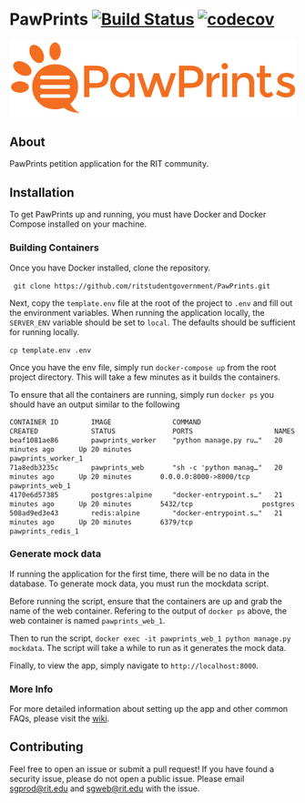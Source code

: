 # PawPrints [![Build Status](https://travis-ci.com/ritstudentgovernment/PawPrints.svg?branch=master)](https://travis-ci.com/ritstudentgovernment/PawPrints) [![codecov](https://codecov.io/gh/ritstudentgovernment/PawPrints/branch/master/graph/badge.svg)](https://codecov.io/gh/ritstudentgovernment/PawPrints)

![PawPrints Logo](/static/images/pawprintsemail.png)

## About

PawPrints petition application for the RIT community.

## Installation
To get PawPrints up and running, you must have Docker and Docker Compose installed on your machine.

### Building Containers
Once you have Docker installed, clone the repository. 

``` git clone https://github.com/ritstudentgovernment/PawPrints.git```

Next, copy the ```template.env``` file at the root of the project to ```.env``` and fill out the environment variables. When running the application locally, the ```SERVER_ENV``` variable should be set to ```local```. The defaults should be sufficient for running locally.

```cp template.env .env```

Once you have the env file, simply run 
```docker-compose up``` from the root project directory. This will take a few minutes as it builds the containers.

To ensure that all the containers are running, simply run ```docker ps``` you should have an output similar to the following
```
CONTAINER ID        IMAGE               COMMAND                  CREATED             STATUS              PORTS                    NAMES
beaf1081ae86        pawprints_worker    "python manage.py ru…"   20 minutes ago      Up 20 minutes                                pawprints_worker_1
71a8edb3235c        pawprints_web       "sh -c 'python manag…"   20 minutes ago      Up 20 minutes       0.0.0.0:8000->8000/tcp   pawprints_web_1
4170e6d57385        postgres:alpine     "docker-entrypoint.s…"   21 minutes ago      Up 20 minutes       5432/tcp                 postgres
508ad9ed3e43        redis:alpine        "docker-entrypoint.s…"   21 minutes ago      Up 20 minutes       6379/tcp                 pawprints_redis_1
```
### Generate mock data
If running the application for the first time, there will be no data in the database. To generate mock data, you must run the mockdata script. 

Before running the script, ensure that the containers are up and grab the name of the web container. Refering to the output of ```docker ps``` above, the web container is named ```pawprints_web_1```.

Then to run the script, ```docker exec -it pawprints_web_1 python manage.py mockdata```. The script will take a while to run as it generates the mock data.

Finally, to view the app, simply navigate to ```http://localhost:8000```.

### More Info
For more detailed information about setting up the app and other common FAQs, please visit the [wiki](https://github.com/ritstudentgovernment/PawPrints/wiki).


## Contributing
Feel free to open an issue or submit a pull request!
If you have found a security issue, please do not open a public issue. Please email sgprod@rit.edu and sgweb@rit.edu with the issue.
